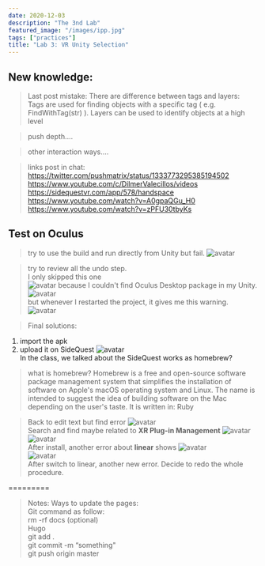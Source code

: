 ```yaml
---
date: 2020-12-03
description: "The 3nd Lab"
featured_image: "/images/ipp.jpg"
tags: ["practices"]
title: "Lab 3: VR Unity Selection"
---
```


## New knowledge:
>Last post mistake: There are difference between tags and layers:  
Tags are used for finding objects with a specific tag ( e.g. FindWithTag(str) ). Layers can be used to identify objects at a high level

>push depth....

>other interaction ways....

>links post in chat:  
<https://twitter.com/pushmatrix/status/1333773295385194502>  
<https://www.youtube.com/c/DilmerValecillos/videos>  
<https://sidequestvr.com/app/578/handspace>   
<https://www.youtube.com/watch?v=A0gpaQGu_H0>  
<https://www.youtube.com/watch?v=zPFU30tbyKs>  

## Test on Oculus
>try to use the build and run directly from Unity but fail.
![avatar](/images/P3/nofind.png)

>try to review all the undo step.   
I only skipped this one   
![avatar](/images/P3/desk1.png)
because I couldn't find Oculus Desktop package in my Unity.  
![avatar](/images/P3/desk2.png)  
but whenever I restarted the project, it gives me this warning.
![avatar](/images/P3/desk3.png)  

>Final solutions:
1. import the apk
2. upload it on SideQuest
![avatar](/images/P3/homebrew.png)  
In the class, we talked about the SideQuest works as homebrew?
>what is homebrew?
Homebrew is a free and open-source software package management system that simplifies the installation of software on Apple's macOS operating system and Linux. The name is intended to suggest the idea of building software on the Mac depending on the user's taste. It is written in: Ruby


>Back to edit text but find error
![avatar](/images/P3/error.png)   
Search and find maybe related to **XR Plug-in Management**
![avatar](/images/P3/error-xrsupport.png)  
![avatar](/images/P3/error-xrsupport2.png)  
After install, another error about **linear** shows
![avatar](/images/P3/error-linear.png)   
![avatar](/images/P3/error-linear2.png)   
After switch to linear, another new error. Decide to redo the whole procedure.   



=========

>Notes: 
Ways to update the pages:  
Git command as follow:  
rm -rf docs (optional)  
Hugo  
git add .  
git commit -m “something"  
git push origin master  
